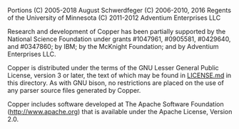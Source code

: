 Portions (C) 2005-2018 August Schwerdfeger
         (C) 2006-2010, 2016 Regents of the University of Minnesota
         (C) 2011-2012 Adventium Enterprises LLC
         
Research and development of Copper has been partially supported by
the National Science Foundation under grants #1047961, #0905581,
#0429640, and #0347860; by IBM; by the McKnight Foundation; and by
Adventium Enterprises LLC.
         
Copper is distributed under the terms of the GNU Lesser General Public
License, version 3 or later, the text of which may be found in
[LICENSE.md](LICENSE.md) in this directory. As with GNU bison, no restrictions
are placed on the use of any parser source files generated by Copper.

Copper includes software developed at The Apache Software
Foundation (http://www.apache.org) that is available under the Apache
License, Version 2.0.
